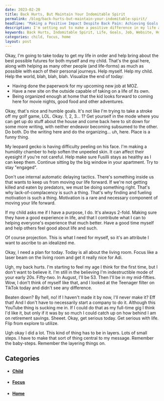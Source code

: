 ```yaml
---
date: 2023-02-20
title: Back Hurts, But Maintain Your Indomitable Spirit
permalink: /blog/back-hurts-but-maintain-your-indomitable-spirit/
headline: "Making a Positive Impact Despite Back Pain: Achieving Goals and Helping Others Today"
description: I'm setting out to make a positive difference in my life and the lives of others today. My goals for the day include completing paperwork for my upcoming job, creating a new website, and organizing my home. I'm also taking care of my leopard gecko and staying engaged. My motivation is to make sure my child has a good experience in life and to help others feel good about life. I'm starting with the living room to make it a special place for my family.
keywords: Back Hurts, Indomitable Spirit, Life, Goals, Job, Website, Home, Leopard Gecko, Child, World, Living Room, Family, Focus, Nice
categories: child, focus, home
layout: post
---
```


Okay, I'm going to take today to get my life in order and help bring about the
best possible futures for both myself and my child. That's the goal here, along
with helping as many other people (and life-forms) as much as possible with
each of their personal journeys. Help myself. Help my child. Help the world,
blah, blah, blah. Visualize the end of today:

- Having done the paperwork for my upcoming new job at MOZ.
- Have a new site on the outside capable of taking on a life of its own.
- Being organized enough at home that the kid looks forward to coming here for
  movie nights, good food and other adventures.

Okay, that's nice and humble goals. It's not like I'm trying to take a stroke
off my golf game, LOL. Okay. 1, 2, 3... 1? Get yourself in the mode where you
can get up do stuff about the house and come back here to sit down for some
more writing, with neither endeavor becoming subsumed to the other. Do both. Do
the writing here and do the organizing... uh, here. Place is a funny thing.

My leopard gecko is having difficulty peeling on his face. I'm making a
humidity chamber to help soften the unpeeled skin. It can affect their eyesight
if you're not careful. Help make sure Fusilli stays as healthy as I can keep
them. Continue sitting by the big window in your apartment. Try to stay
"engaged".

Don't use internal automatic delaying tactics. There's something inside us that
wants to keep us from moving our life forward. If we're not getting killed and
eaten by predators, we must be doing something right. That's why
lack-of-complacency is such a thing. That's why finding and fueling motivation
is such a thing. Motivation is a rare and necessary component of moving your
life forward.

If my child asks me if I have a purpose, I do. It's always 2-fold. Making sure
they have a good experience in life, and that I contribute what I can to
helping everyone's experience that much better. Have a good time myself and
help others feel good about life and such.

Of course projection. This is what I need for myself, so it's an attribute I
want to ascribe to an idealized me.

Okay, I need a plan for today. Today is all about the living room. Focus like a
laser beam on the living room and get it really nice for Adi.

Ugh, my back hurts. I'm starting to feel my age I think for the first time, but
I don't want to believe it. I'm still in the believing I'm indestructible mode
of your early 20s. Fifty-two. In August, I'll be 53. Then I'll be in my
mid-fifties. Wow, I don't think of myself like that, and I looked at the
Teenager filter on TikTok today and didn't see any difference.

Beaten down? By hell, no! If I haven't made it by now, I'll never make it? Eff
that! And I don't have to necessarily start a company to do it. Although this
YouTube thing is sucking me in. If I could do that as my full-time gig I think
I'd like it, but only if it was by so much I could catch up on how behind I am
on retirement savings. Sheeet. Okay, get serious today. Get serious with life.
Flip from explore to utilize.

Ugh okay I did a lot. This kind of thing has to be in layers. Lots of small
steps. I have to make that sort of thing central to my message. Remember the
baby-steps. Remember the layering things on.


## Categories

<ul>
<li><h4><a href='/child/'>Child</a></h4></li>
<li><h4><a href='/focus/'>Focus</a></h4></li>
<li><h4><a href='/home/'>Home</a></h4></li></ul>